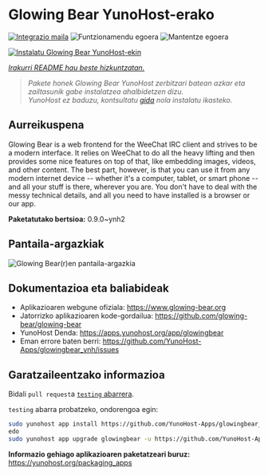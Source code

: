 <!--
Ohart ongi: README hau automatikoki sortu da <https://github.com/YunoHost/apps/tree/master/tools/readme_generator>ri esker
EZ editatu eskuz.
-->

# Glowing Bear YunoHost-erako

[![Integrazio maila](https://dash.yunohost.org/integration/glowingbear.svg)](https://dash.yunohost.org/appci/app/glowingbear) ![Funtzionamendu egoera](https://ci-apps.yunohost.org/ci/badges/glowingbear.status.svg) ![Mantentze egoera](https://ci-apps.yunohost.org/ci/badges/glowingbear.maintain.svg)

[![Instalatu Glowing Bear YunoHost-ekin](https://install-app.yunohost.org/install-with-yunohost.svg)](https://install-app.yunohost.org/?app=glowingbear)

*[Irakurri README hau beste hizkuntzatan.](./ALL_README.md)*

> *Pakete honek Glowing Bear YunoHost zerbitzari batean azkar eta zailtasunik gabe instalatzea ahalbidetzen dizu.*  
> *YunoHost ez baduzu, kontsultatu [gida](https://yunohost.org/install) nola instalatu ikasteko.*

## Aurreikuspena

Glowing Bear is a web frontend for the WeeChat IRC client and strives to be a modern interface. It relies on WeeChat to do all the heavy lifting and then provides some nice features on top of that, like embedding images, videos, and other content. The best part, however, is that you can use it from any modern internet device -- whether it's a computer, tablet, or smart phone -- and all your stuff is there, wherever you are. You don't have to deal with the messy technical details, and all you need to have installed is a browser or our app.

**Paketatutako bertsioa:** 0.9.0~ynh2

## Pantaila-argazkiak

![Glowing Bear(r)en pantaila-argazkia](./doc/screenshots/screenshot.png)

## Dokumentazioa eta baliabideak

- Aplikazioaren webgune ofiziala: <https://www.glowing-bear.org>
- Jatorrizko aplikazioaren kode-gordailua: <https://github.com/glowing-bear/glowing-bear>
- YunoHost Denda: <https://apps.yunohost.org/app/glowingbear>
- Eman errore baten berri: <https://github.com/YunoHost-Apps/glowingbear_ynh/issues>

## Garatzaileentzako informazioa

Bidali `pull request`a [`testing` abarrera](https://github.com/YunoHost-Apps/glowingbear_ynh/tree/testing).

`testing` abarra probatzeko, ondorengoa egin:

```bash
sudo yunohost app install https://github.com/YunoHost-Apps/glowingbear_ynh/tree/testing --debug
edo
sudo yunohost app upgrade glowingbear -u https://github.com/YunoHost-Apps/glowingbear_ynh/tree/testing --debug
```

**Informazio gehiago aplikazioaren paketatzeari buruz:** <https://yunohost.org/packaging_apps>
